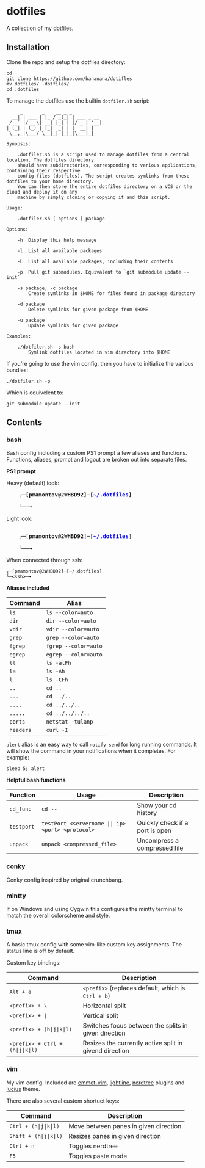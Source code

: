 # dotfiles

A collection of my dotfiles. 

## Installation

Clone the repo and setup the dotfiles directory: 

    cd
    git clone https://github.com/bananana/dotifles
    mv dotfiles/ .dotfiles/
    cd .dotfiles

To manage the dotfiles use the builtin `dotfiler.sh` script:
```
     _       _    __ _ _
  __| | ___ | |_ / _(_| | ___ _ __
 / _` |/ _ \| __| |_| | |/ _ | '__|
| (_| | (_) | |_|  _| | |  __| |
 \__,_|\___/ \__|_| |_|_|\___|_|

Synopsis:

	.dotfiler.sh is a script used to manage dotfiles from a central location. The dotfiles directory
	should have subdirectories, corresponding to various applications, containing their respective
	config files (dotfiles). The script creates symlinks from these dotfiles to your home directory.
	You can then store the entire dotfiles directory on a VCS or the cloud and deploy it on any
	machine by simply cloning or copying it and this script.

Usage:

	.dotfiler.sh [ options ] package

Options:

	-h  Display this help message

	-l  List all available packages

	-L  List all available packages, including their contents

	-p  Pull git submodules. Equivalent to `git submodule update --init`  

	-s package, -c package
		Create symlinks in $HOME for files found in package directory

	-d package
		Delete symlinks for given package from $HOME 

	-u package
		Update symlinks for given package

Examples:

	./dotfiler.sh -s bash
		Symlink dotfiles located in vim directory into $HOME
```

If you're going to use the vim config, then you have to initialize the various bundles:

	./dotfiler.sh -p

Which is equivelent to:

    git submodule update --init

## Contents

### bash

Bash config including a custom PS1 prompt a few aliases and functions. Functions, aliases, prompt and logout are broken out into separate files. 

**PS1 prompt**

Heavy (default) look:
<pre>
    <strong>┌─[pmamontov</strong>@<strong>2WHBD92]─[</strong><strong style="color:blue;">~/.dotfiles</strong><strong>]<br>
    └──╼</strong>
</pre>

Light look:
<pre>    
    ┌─[<strong>pmamontov</strong>@<strong>2WHBD92</strong>]─[<strong style="color:blue;">~/.dotfiles</strong>]<br>
    └──╼
</pre>

When connected through ssh:

    ┌─[pmamontov@2WHBD92]─[~/.dotfiles]
    └─<ssh>─╼ 

**Aliases included**

|Command  |Alias                 |
|---------|----------------------|
|`ls`     |`ls --color=auto`     |
|`dir`    |`dir --color=auto`    |
|`vdir`   |`vdir --color=auto`   |
|`grep`   |`grep --color=auto`   |
|`fgrep`  |`fgrep --color=auto`  |
|`egrep`  |`egrep --color=auto`  |
|`ll`     |`ls -alFh`            |
|`la`     |`ls -Ah`              |
|`l`      |`ls -CFh`             |
|`..`     |`cd ..`               |
|`...`    |`cd ../..`            |
|`....`   |`cd ../../..`         |
|`.....`  |`cd ../../../..`      |
|`ports`  |`netstat -tulanp`     |
|`headers`|`curl -I`             |

`alert` alias is an easy way to call `notify-send` for long running commands. It will show the command in your notifications when it completes. For example:

	sleep 5; alert 

**Helpful bash functions**

|Function   |Usage                                             |Description                     |
|-----------|--------------------------------------------------|--------------------------------|
|`cd_func`  |`cd --`                                           |Show your cd history            |
|`testport` |`testPort <servername \|\| ip> <port> <protocol>` |Quickly check if a port is open |
|`unpack`   |`unpack <compressed_file>`                        |Uncompress a compressed file    |

### conky

Conky config inspired by original crunchbang.

### mintty

If on Windows and using Cygwin this configures the mintty terminal to match the overall colorscheme and style.

### tmux

A basic tmux config with some vim-like custom key assignments. The status line is off by default.

Custom key bindings:

|Command                          |Description                                            |
|---------------------------------|-------------------------------------------------------|
|`Alt + a`                        |`<prefix>` (replaces default, which is `Ctrl + b`)     |
|`<prefix> + \`                   |Horizontal split                                       |
|`<prefix> + \|` 	              |Vertical split                                         |
|`<prefix> + (h\|j\|k\|l)`        |Switches focus between the splits in given direction   |
|`<prefix> + Ctrl + (h\|j\|k\|l)` |Resizes the currently active split in givend direction |

### vim

My vim config. Included are [emmet-vim](https://github.com/mattn/emmet-vim), [lightline](https://github.com/itchyny/lightline.vim), [nerdtree](https://github.com/scrooloose/nerdtree) plugins and [lucius](https://github.com/jonathanfilip/vim-lucius) theme. 

There are also several custom shortuct keys: 

|Command                |Description                           |
|-----------------------|--------------------------------------|
|`Ctrl + (h\|j\|k\|l)`  |Move between panes in given direction |
|`Shift + (h\|j\|k\|l)` |Resizes panes in given direction      | 
|`Ctrl + n`             |Toggles nerdtree                      |
|`F5`                   |Toggles paste mode                    |
